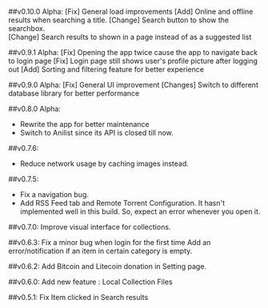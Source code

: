 ##v0.10.0 Alpha:
[Fix] General load improvements
[Add] Online and offline results when searching a title.
[Change] Search button to show the searchbox.  
[Change] Search results to shown in a page instead of as a suggested list

##v0.9.1 Alpha:
[Fix] Opening the app twice cause the app to navigate back to login page
[Fix] Login page still shows user's profile picture after logging out
[Add] Sorting and filtering feature for better experience

##v0.9.0 Alpha:
[Fix] General UI improvement
[Changes] Switch to different database library for better performance

##v0.8.0 Alpha:
- Rewrite the app for better maintenance
- Switch to Anilist since its API is closed till now. 

##v0.7.6:
- Reduce network usage by caching images instead.

##v0.7.5:
- Fix a navigation bug.
- Add RSS Feed tab and Remote Torrent Configuration. It hasn't implemented well in this build. So, expect an error whenever you open it.
 
##v0.7.0:
Improve visual interface for collections.

##v0.6.3:
Fix a minor bug when login for the first time
Add an error/notification if an item in certain category is empty.

##v0.6.2:
Add Bitcoin and Litecoin donation in Setting page.

##v0.6.0:
Add new feature : Local Collection Files

##v0.5.1:
Fix Item clicked in Search results